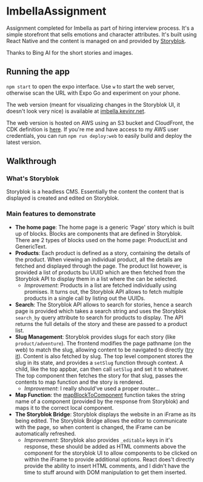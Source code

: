 # ImbellaAssignment
Assignment completed for Imbella as part of hiring interview process. It's a simple storefront that sells emotions and character attributes. It's built using React Native and the content is managed on and provided by [Storyblok](https://www.storyblok.com/).

Thanks to Bing AI for the short stories and images.

## Running the app
`npm start` to open the expo interface. Use `w` to start the web server, otherwise scan the URL with Expo Go and experiment on your phone.

The web version (meant for visualizing changes in the Storyblok UI, it doesn't look very nice) is available at [imbella.kevinr.net](https://imbella.kevinr.net).

The web version is hosted on AWS using an S3 bucket and CloudFront, the CDK definition is [here](https://github.com/TheeDeafFrog/ImbellaAssignmentCDK). If you're me and have access to my AWS user credentials, you can run `npm run deploy:web` to easily build and deploy the latest version.

## Walkthrough
### What's Storyblok
Storyblok is a headless CMS. Essentially the content the content that is displayed is created and edited on Storyblok.
### Main features to demonstrate
* **The home page**: The home page is a generic 'Page' story which is built up of blocks. Blocks are components that are defined in Storyblok. There are 2 types of blocks used on the home page: ProductList and GenericText.
* **Products**: Each product is defined as a story, containing the details of the product. When viewing an individual product, all the details are fetched and displayed through the page. The product list however, is provided a list of products bu UUID which are then fetched from the Storyblok API to display them in a list where the can be selected.
  * *Improvement*: Products in a list are fetched individually using promises. It turns out, the Storyblok API allows to fetch multiple products in a single call by listing out the UUIDs.
* **Search**: The Storyblok API allows to search for stories, hence a search page is provided which takes a search string and uses the Storyblok `search_by` query attribute to search for products to display. The API returns the full details of the story and these are passed to a product list.
* **Slug Management**: Storyblok provides slugs for each story (like `product/adventure`). The frontend modifies the page pathname (on the web) to match the slug, allowing content to be navigated to directly ([try it](https://imbella.kevinr.net/product/adventure)). Content is also fetched by slug. The top level component stores the slug in its state, and provides a `setSlug` function through context. A child, like the top appbar, can then call `setSlug` and set it to whatever. The top component then fetches the story for that slug, passes the contents to map function and the story is rendered.
  * *Improvement*: I really should've used a proper router...
* **Map Function**: the [mapBlockToComponent](./src/util/componentMap.tsx) function takes the string name of a component (provided by the response from Storyblok) and maps it to the correct local component.
* **The Storyblok Bridge**: Storyblok displays the website in an iFrame as its being edited. The Storyblok Bridge allows the editor to communicate with the page, so when content is changed, the iFrame can be automatically refreshed.
  * *Improvement*: Storyblok also provides `_editable` keys in it's response, these should be added as HTML comments above the component for the storyblok UI to allow components to be clicked on within the iFrame to provide additional options. React does't directly provide the ability to insert HTML comments, and I didn't have the time to stuff around with DOM manipulation to get them inserted.